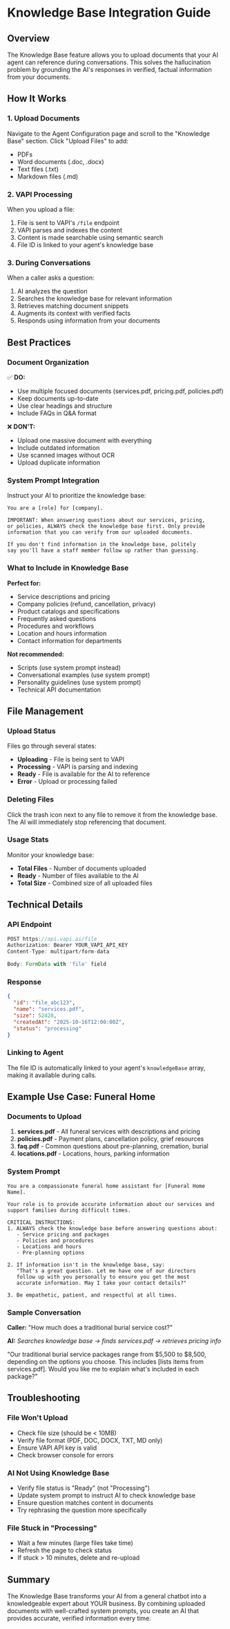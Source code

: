 # Knowledge Base Integration Guide

## Overview
The Knowledge Base feature allows you to upload documents that your AI agent can reference during conversations. This solves the hallucination problem by grounding the AI's responses in verified, factual information from your documents.

## How It Works

### 1. Upload Documents
Navigate to the Agent Configuration page and scroll to the "Knowledge Base" section. Click "Upload Files" to add:
- PDFs
- Word documents (.doc, .docx)
- Text files (.txt)
- Markdown files (.md)

### 2. VAPI Processing
When you upload a file:
1. File is sent to VAPI's `/file` endpoint
2. VAPI parses and indexes the content
3. Content is made searchable using semantic search
4. File ID is linked to your agent's knowledge base

### 3. During Conversations
When a caller asks a question:
1. AI analyzes the question
2. Searches the knowledge base for relevant information
3. Retrieves matching document snippets
4. Augments its context with verified facts
5. Responds using information from your documents

## Best Practices

### Document Organization
✅ **DO:**
- Use multiple focused documents (services.pdf, pricing.pdf, policies.pdf)
- Keep documents up-to-date
- Use clear headings and structure
- Include FAQs in Q&A format

❌ **DON'T:**
- Upload one massive document with everything
- Include outdated information
- Use scanned images without OCR
- Upload duplicate information

### System Prompt Integration
Instruct your AI to prioritize the knowledge base:

```
You are a [role] for [company].

IMPORTANT: When answering questions about our services, pricing, 
or policies, ALWAYS check the knowledge base first. Only provide 
information that you can verify from our uploaded documents.

If you don't find information in the knowledge base, politely 
say you'll have a staff member follow up rather than guessing.
```

### What to Include in Knowledge Base

**Perfect for:**
- Service descriptions and pricing
- Company policies (refund, cancellation, privacy)
- Product catalogs and specifications
- Frequently asked questions
- Procedures and workflows
- Location and hours information
- Contact information for departments

**Not recommended:**
- Scripts (use system prompt instead)
- Conversational examples (use system prompt)
- Personality guidelines (use system prompt)
- Technical API documentation

## File Management

### Upload Status
Files go through several states:
- **Uploading** - File is being sent to VAPI
- **Processing** - VAPI is parsing and indexing
- **Ready** - File is available for the AI to reference
- **Error** - Upload or processing failed

### Deleting Files
Click the trash icon next to any file to remove it from the knowledge base. The AI will immediately stop referencing that document.

### Usage Stats
Monitor your knowledge base:
- **Total Files** - Number of documents uploaded
- **Ready** - Number of files available to the AI
- **Total Size** - Combined size of all uploaded files

## Technical Details

### API Endpoint
```typescript
POST https://api.vapi.ai/file
Authorization: Bearer YOUR_VAPI_API_KEY
Content-Type: multipart/form-data

Body: FormData with 'file' field
```

### Response
```json
{
  "id": "file_abc123",
  "name": "services.pdf",
  "size": 52428,
  "createdAt": "2025-10-16T12:00:00Z",
  "status": "processing"
}
```

### Linking to Agent
The file ID is automatically linked to your agent's `knowledgeBase` array, making it available during calls.

## Example Use Case: Funeral Home

### Documents to Upload
1. **services.pdf** - All funeral services with descriptions and pricing
2. **policies.pdf** - Payment plans, cancellation policy, grief resources
3. **faq.pdf** - Common questions about pre-planning, cremation, burial
4. **locations.pdf** - Locations, hours, parking information

### System Prompt
```
You are a compassionate funeral home assistant for [Funeral Home Name].

Your role is to provide accurate information about our services and 
support families during difficult times.

CRITICAL INSTRUCTIONS:
1. ALWAYS check the knowledge base before answering questions about:
   - Service pricing and packages
   - Policies and procedures
   - Locations and hours
   - Pre-planning options

2. If information isn't in the knowledge base, say:
   "That's a great question. Let me have one of our directors 
   follow up with you personally to ensure you get the most 
   accurate information. May I take your contact details?"

3. Be empathetic, patient, and respectful at all times.
```

### Sample Conversation
**Caller:** "How much does a traditional burial service cost?"

**AI:** *Searches knowledge base → finds services.pdf → retrieves pricing info*

"Our traditional burial service packages range from $5,500 to $8,500, 
depending on the options you choose. This includes [lists items from 
services.pdf]. Would you like me to explain what's included in each 
package?"

## Troubleshooting

### File Won't Upload
- Check file size (should be < 10MB)
- Verify file format (PDF, DOC, DOCX, TXT, MD only)
- Ensure VAPI API key is valid
- Check browser console for errors

### AI Not Using Knowledge Base
- Verify file status is "Ready" (not "Processing")
- Update system prompt to instruct AI to check knowledge base
- Ensure question matches content in documents
- Try rephrasing the question more specifically

### File Stuck in "Processing"
- Wait a few minutes (large files take time)
- Refresh the page to check status
- If stuck > 10 minutes, delete and re-upload

## Summary
The Knowledge Base transforms your AI from a general chatbot into a knowledgeable expert about YOUR business. By combining uploaded documents with well-crafted system prompts, you create an AI that provides accurate, verified information every time.

